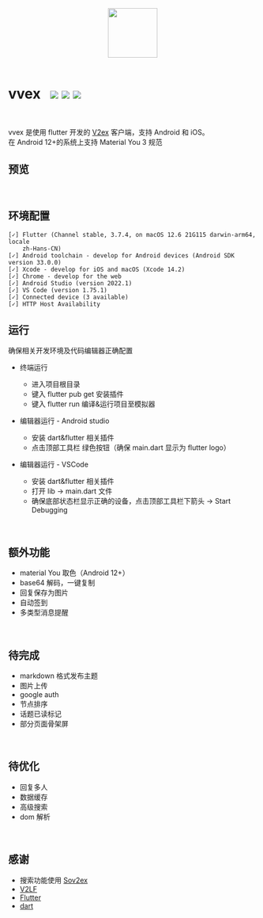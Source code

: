 <div align=center><img src="https://github.com/guozhigq/flutter_v2ex/blob/main/assets/images/icon/icon_android.png" width="100" height="100"></img></div>
<br/>

# vvex &nbsp; ![](https://img.shields.io/badge/Flutter-3.7.4-success?style=flat&logo=flutter) ![](https://img.shields.io/badge/Dart-2.19.2-blue?style=flat) ![](https://img.shields.io/badge/Java-11.0.15-green?style=flat)

<br/>

vvex 是使用 flutter 开发的 [V2ex](https://www.v2ex.com/) 客户端，支持 Android 和 iOS。<br/>在 Android 12+的系统上支持 Material You 3 规范
<br/>

## 预览
<br/>

## 环境配置

```
[✓] Flutter (Channel stable, 3.7.4, on macOS 12.6 21G115 darwin-arm64, locale
    zh-Hans-CN)
[✓] Android toolchain - develop for Android devices (Android SDK version 33.0.0)
[✓] Xcode - develop for iOS and macOS (Xcode 14.2)
[✓] Chrome - develop for the web
[✓] Android Studio (version 2022.1)
[✓] VS Code (version 1.75.1)
[✓] Connected device (3 available)
[✓] HTTP Host Availability
```

## 运行

确保相关开发环境及代码编辑器正确配置

-   终端运行

    -   进入项目根目录
    -   键入 flutter pub get 安装插件
    -   键入 flutter run 编译&运行项目至模拟器

-   编辑器运行 - Android studio
    -   安装 dart&flutter 相关插件
    -   点击顶部工具栏 绿色按钮（确保 main.dart 显示为 flutter logo）
-   编辑器运行 - VSCode
    -   安装 dart&flutter 相关插件
    -   打开 lib -> main.dart 文件
    -   确保底部状态栏显示正确的设备，点击顶部工具栏下箭头 -> Start Debugging

<br/>

## 额外功能

-   material You 取色（Android 12+）
-   base64 解码，一键复制
-   回复保存为图片
-   自动签到
-   多类型消息提醒
<br/>

## 待完成

-   markdown 格式发布主题
-   图片上传
-   google auth
-   节点排序
-   话题已读标记
-   部分页面骨架屏
<br/>

## 待优化

-   回复多人
-   数据缓存
-   高级搜索
-   dom 解析
<br/>

## 感谢

-   搜索功能使用 [Sov2ex](https://github.com/Bynil/sov2ex)
-   [V2LF](https://github.com/w4mxl/V2LF)
-   [Flutter](https://flutter.dev/)
-   [dart](https://www.dartcn.com/)
